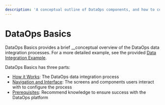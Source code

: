 ```yaml
---
description: 'A conceptual outline of DataOps components, and how to configure integrations'
---
```


# DataOps Basics

DataOps Basics provides a brief __conceptual overview of the DataOps data integration processes. For a more detailed example, see the provided [Data Integration Example](../data-integration-example/).

DataOps Basics has three parts:

* [How it Works](): The DataOps data integration process
* [Navigation and Interface](navigation-and-interface.md): The screens and components users interact with to configure the process
* [Prerequisites](prerequisites.md): Recommend knowledge to ensure success with the DataOps platform


